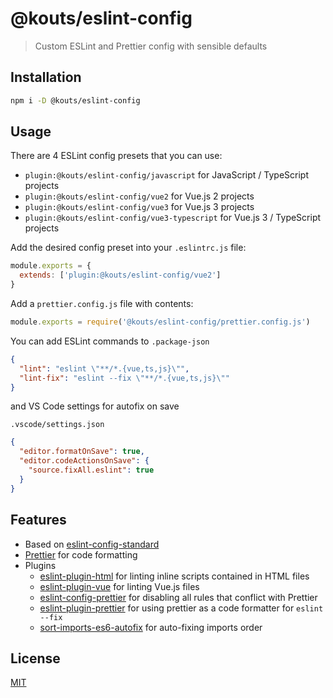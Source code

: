 # @kouts/eslint-config

> Custom ESLint and Prettier config with sensible defaults

## Installation

```bash
npm i -D @kouts/eslint-config
```

## Usage

There are 4 ESLint config presets that you can use:

- `plugin:@kouts/eslint-config/javascript` for JavaScript / TypeScript projects
- `plugin:@kouts/eslint-config/vue2` for Vue.js 2 projects
- `plugin:@kouts/eslint-config/vue3` for Vue.js 3 projects
- `plugin:@kouts/eslint-config/vue3-typescript` for Vue.js 3 / TypeScript projects

Add the desired config preset into your `.eslintrc.js` file:

```javascript
module.exports = {
  extends: ['plugin:@kouts/eslint-config/vue2']
}
```

Add a `prettier.config.js` file with contents:

```javascript
module.exports = require('@kouts/eslint-config/prettier.config.js')
```

You can add ESLint commands to `.package-json`

```json
{
  "lint": "eslint \"**/*.{vue,ts,js}\"",
  "lint-fix": "eslint --fix \"**/*.{vue,ts,js}\""
}
```

and VS Code settings for autofix on save

`.vscode/settings.json`

```json
{
  "editor.formatOnSave": true,
  "editor.codeActionsOnSave": {
    "source.fixAll.eslint": true
  }
}
```

## Features

- Based on [eslint-config-standard](https://github.com/standard/eslint-config-standard)
- [Prettier](https://prettier.io) for code formatting
- Plugins
  - [eslint-plugin-html](https://github.com/BenoitZugmeyer/eslint-plugin-html) for linting inline scripts contained in HTML files
  - [eslint-plugin-vue](https://github.com/vuejs/eslint-plugin-vue/) for linting Vue.js files
  - [eslint-config-prettier](https://github.com/prettier/eslint-config-prettier) for disabling all rules that conflict with Prettier
  - [eslint-plugin-prettier](https://github.com/prettier/eslint-plugin-prettier) for using prettier as a code formatter for `eslint --fix`
  - [sort-imports-es6-autofix](https://github.com/marudor/eslint-plugin-sort-imports-es6-autofix) for auto-fixing imports order

## License

[MIT](http://opensource.org/licenses/MIT)

